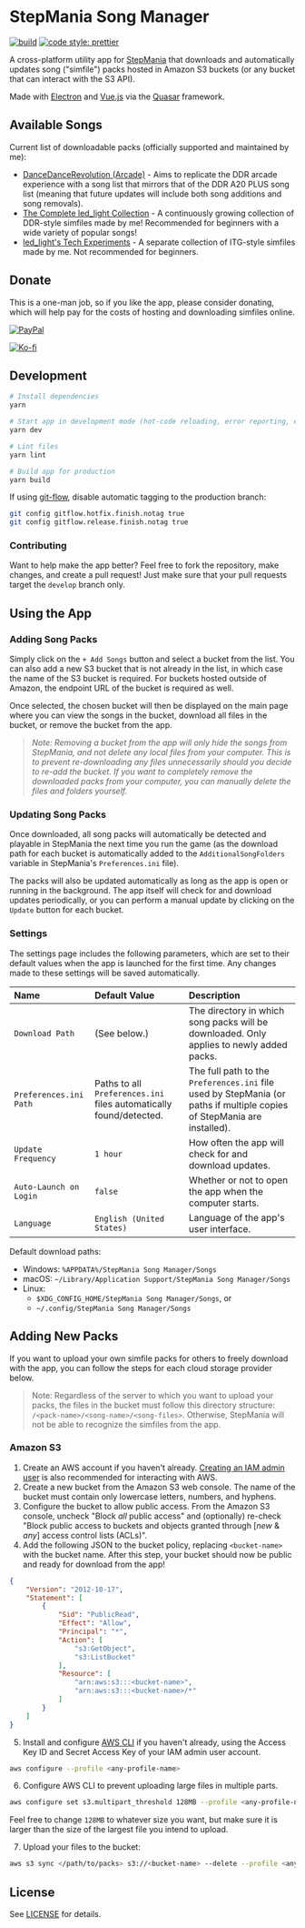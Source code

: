# StepMania Song Manager

[![build](https://github.com/edward-ly/stepmania-song-manager/actions/workflows/main.yml/badge.svg?branch=master)](https://github.com/edward-ly/stepmania-song-manager/actions/workflows/main.yml)
[![code style: prettier](https://img.shields.io/badge/code_style-prettier-ff69b4.svg)](https://github.com/prettier/prettier)

A cross-platform utility app for [StepMania](https://github.com/stepmania/stepmania) that downloads and automatically updates song ("simfile") packs hosted in Amazon S3 buckets (or any bucket that can interact with the S3 API).

Made with [Electron](https://www.electronjs.org/) and [Vue.js](https://vuejs.org/) via the [Quasar](https://quasar.dev/) framework.

## Available Songs

Current list of downloadable packs (officially supported and maintained by me):

-   [DanceDanceRevolution (Arcade)](https://p.eagate.573.jp/game/ddr/ddra20/p/index.html) - Aims to replicate the DDR arcade experience with a song list that mirrors that of the DDR A20 PLUS song list (meaning that future updates will include both song additions and song removals).
-   [The Complete led_light Collection](https://zenius-i-vanisher.com/v5.2/viewsimfilecategory.php?categoryid=821) - A continuously growing collection of DDR-style simfiles made by me!
    Recommended for beginners with a wide variety of popular songs!
-   [led_light's Tech Experiments](https://zenius-i-vanisher.com/v5.2/viewsimfilecategory.php?categoryid=821) - A separate collection of ITG-style simfiles made by me.
    Not recommended for beginners.

## Donate

This is a one-man job, so if you like the app, please consider donating, which will help pay for the costs of hosting and downloading simfiles online.

[![PayPal](https://www.paypalobjects.com/en_US/i/btn/btn_donateCC_LG.gif)](https://www.paypal.com/donate?hosted_button_id=R3F883NUQFLP2)

[![Ko-fi](https://ko-fi.com/img/githubbutton_sm.svg)](https://ko-fi.com/Z8Z42UJNY)

## Development

```bash
# Install dependencies
yarn

# Start app in development mode (hot-code reloading, error reporting, etc.)
yarn dev

# Lint files
yarn lint

# Build app for production
yarn build
```

If using [git-flow](https://github.com/petervanderdoes/gitflow-avh), disable automatic tagging to the production branch:

```bash
git config gitflow.hotfix.finish.notag true
git config gitflow.release.finish.notag true
```

### Contributing

Want to help make the app better?
Feel free to fork the repository, make changes, and create a pull request!
Just make sure that your pull requests target the `develop` branch only.

## Using the App

### Adding Song Packs

Simply click on the `+ Add Songs` button and select a bucket from the list.
You can also add a new S3 bucket that is not already in the list, in which case the name of the S3 bucket is required.
For buckets hosted outside of Amazon, the endpoint URL of the bucket is required as well.

Once selected, the chosen bucket will then be displayed on the main page where you can view the songs in the bucket, download all files in the bucket, or remove the bucket from the app.

> *Note: Removing a bucket from the app will only hide the songs from StepMania, and not delete any local files from your computer.
  This is to prevent re-downloading any files unnecessarily should you decide to re-add the bucket.
  If you want to completely remove the downloaded packs from your computer, you can manually delete the files and folders yourself.*

### Updating Song Packs

Once downloaded, all song packs will automatically be detected and playable in StepMania the next time you run the game (as the download path for each bucket is automatically added to the `AdditionalSongFolders` variable in StepMania's `Preferences.ini` file).

The packs will also be updated automatically as long as the app is open or running in the background.
The app itself will check for and download updates periodically, or you can perform a manual update by clicking on the `Update` button for each bucket.

### Settings

The settings page includes the following parameters, which are set to their default values when the app is launched for the first time.
Any changes made to these settings will be saved automatically.

| Name | Default Value | Description |
| :- | :- | :- |
| `Download Path` | (See below.) | The directory in which song packs will be downloaded. Only applies to newly added packs. |
| `Preferences.ini Path` | Paths to all `Preferences.ini` files automatically found/detected. | The full path to the `Preferences.ini` file used by StepMania (or paths if multiple copies of StepMania are installed). |
| `Update Frequency` | `1 hour` | How often the app will check for and download updates. |
| `Auto-Launch on Login` | `false` | Whether or not to open the app when the computer starts. |
| `Language` | `English (United States)` | Language of the app's user interface. |

Default download paths:

-   Windows: `%APPDATA%/StepMania Song Manager/Songs`
-   macOS: `~/Library/Application Support/StepMania Song Manager/Songs`
-   Linux:
    -   `$XDG_CONFIG_HOME/StepMania Song Manager/Songs`, or
    -   `~/.config/StepMania Song Manager/Songs`

## Adding New Packs

If you want to upload your own simfile packs for others to freely download with the app, you can follow the steps for each cloud storage provider below.

> Note: Regardless of the server to which you want to upload your packs, the files in the bucket must follow this directory structure: `/<pack-name>/<song-name>/<song-files>`.
Otherwise, StepMania will not be able to recognize the simfiles from the app.

### Amazon S3

1. Create an AWS account if you haven't already.
   [Creating an IAM admin user](https://docs.aws.amazon.com/IAM/latest/UserGuide/getting-started_create-admin-group.html) is also recommended for interacting with AWS.
2. Create a new bucket from the Amazon S3 web console.
   The name of the bucket must contain only lowercase letters, numbers, and hyphens.
3. Configure the bucket to allow public access.
   From the Amazon S3 console, uncheck "Block *all* public access" and (optionally) re-check "Block public access to buckets and objects granted through [*new* & *any*] access control lists (ACLs)".
4. Add the following JSON to the bucket policy, replacing `<bucket-name>` with the bucket name.
   After this step, your bucket should now be public and ready for download from the app!

```json
{
    "Version": "2012-10-17",
    "Statement": [
        {
            "Sid": "PublicRead",
            "Effect": "Allow",
            "Principal": "*",
            "Action": [
                "s3:GetObject",
                "s3:ListBucket"
            ],
            "Resource": [
                "arn:aws:s3:::<bucket-name>",
                "arn:aws:s3:::<bucket-name>/*"
            ]
        }
    ]
}
```

5. Install and configure [AWS CLI](https://aws.amazon.com/cli/) if you haven't already, using the Access Key ID and Secret Access Key of your IAM admin user account.

```sh
aws configure --profile <any-profile-name>
```

6. Configure AWS CLI to prevent uploading large files in multiple parts.

```sh
aws configure set s3.multipart_threshold 128MB --profile <any-profile-name>
```

Feel free to change `128MB` to whatever size you want, but make sure it is larger than the size of the largest file you intend to upload.

7. Upload your files to the bucket:

```sh
aws s3 sync </path/to/packs> s3://<bucket-name> --delete --profile <any-profile-name>
```

## License

See [LICENSE](./LICENSE) for details.
